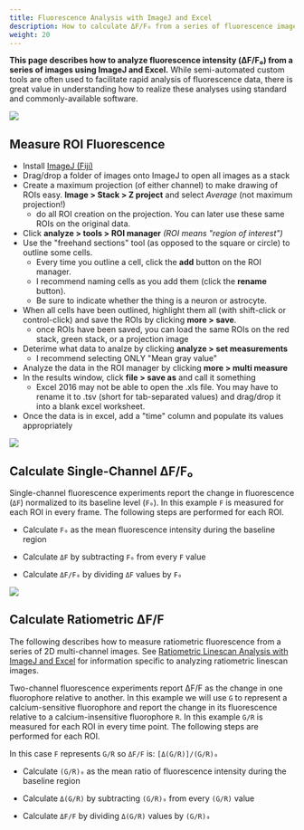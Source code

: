 ```yaml
---
title: Fluorescence Analysis with ImageJ and Excel
description: How to calculate ΔF/F₀ from a series of fluorescence images
weight: 20
---
```


**This page describes how to analyze fluorescence intensity (ΔF/F₀) from a series of images using ImageJ and Excel.** While semi-automated custom tools are often used to facilitate rapid analysis of fluorescence data, there is great value in understanding how to realize these analyses using standard and commonly-available software.

<a href="/patch/img/analysis/roi/xmlroi.png">
<img src="/patch/img/analysis/roi/xmlroi.png" class="img-fluid d-block w-75 mx-auto my-5 border shadow">
</a>

## Measure ROI Fluorescence
* Install [ImageJ (Fiji)](https://fiji.sc/)
* Drag/drop a folder of images onto ImageJ to open all images as a stack
* Create a maximum projection (of either channel) to make drawing of ROIs easy. **Image > Stack > Z project** and select _Average_ (not maximum projection!)
  * do all ROI creation on the projection. You can later use these same ROIs on the original data.
* Click **analyze > tools > ROI manager** _(ROI means "region of interest")_
* Use the "freehand sections" tool (as opposed to the square or circle) to outline some cells. 
  * Every time you outline a cell, click the **add** button on the ROI manager.
  * I recommend naming cells as you add them (click the **rename** button).
  * Be sure to indicate whether the thing is a neuron or astrocyte.
* When all cells have been outlined, highlight them all (with shift-click or control-click) and save the ROIs by clicking **more > save**.
  * once ROIs have been saved, you can load the same ROIs on the red stack, green stack, or a projection image
* Deterime what data to analze by clicking **analyze > set measurements**
  * I recommend selecting ONLY "Mean gray value"
* Analyze the data in the ROI manager by clicking **more > multi measure**
* In the results window, click **file > save as** and call it something
  * Excel 2016 may not be able to open the .xls file. You may have to rename it to .tsv (short for tab-separated values) and drag/drop it into a blank excel worksheet.
* Once the data is in excel, add a "time" column and populate its values appropriately 

<a href="/patch/img/analysis/roi/rois.jpg">
<img src="/patch/img/analysis/roi/rois.jpg" class="img-fluid d-block w-75 mx-auto my-5">
</a>

## Calculate Single-Channel ΔF/F₀

Single-channel fluorescence experiments report the change in fluorescence (`ΔF`) normalized to its baseline level (`F₀`). In this example `F` is measured for each ROI in every frame. The following steps are performed for each ROI.

* Calculate `F₀` as the mean fluorescence intensity during the baseline region

* Calculate `ΔF` by subtracting `F₀` from every `F` value

* Calculate `ΔF/F₀` by dividing `ΔF` values by `F₀`

<a href="/patch/img/analysis/roi/excel.jpg">
<img src="/patch/img/analysis/roi/excel.jpg" class="img-fluid d-block w-75 mx-auto my-5">
</a>

## Calculate Ratiometric ΔF/F

The following describes how to measure ratiometric fluorescence from a series of 2D multi-channel images. See [Ratiometric Linescan Analysis with ImageJ and Excel](../linescan) for information specific to analyzing ratiometric linescan images.

Two-channel fluorescence experiments report ΔF/F as the change in one fluorophore relative to another. In this example we will use `G` to represent a calcium-sensitive fluorophore and report the change in its fluorescence relative to a calcium-insensitive fluorophore `R`. In this example `G/R` is measured for each ROI in every time point. The following steps are performed for each ROI.

In this case `F` represents `G/R` so `ΔF/F` is: `[Δ(G/R)]/(G/R)₀`

* Calculate `(G/R)₀` as the mean ratio of fluorescence intensity during the baseline region

* Calculate `Δ(G/R)` by subtracting `(G/R)₀` from every `(G/R)` value

* Calculate `ΔF/F` by dividing `Δ(G/R)` values by `(G/R)₀`